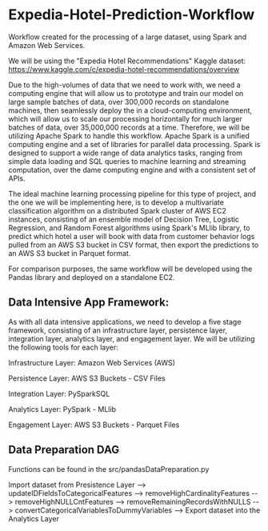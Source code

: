 # Expedia-Hotel-Prediction-Workflow

Workflow created for the processing of a large dataset, using Spark and Amazon Web Services.

We will be using the "Expedia Hotel Recommendations" Kaggle dataset: https://www.kaggle.com/c/expedia-hotel-recommendations/overview

Due to the high-volumes of data that we need to work with, we need a computing engine that will allow us to prototype and train our model on large sample batches of data, over 300,000 records on standalone machines, then seamlessly deploy the in a cloud-computing environment, which will allow us to scale our processing horizontally for much larger batches of data, over 35,000,000 records at a time. Therefore, we will be utilizing Apache Spark to handle this workflow. Apache Spark is a unified computing engine and a set of libraries for parallel data processing. Spark is designed to support a wide range of data analytics tasks, ranging from simple data loading and SQL queries to machine learning and streaming computation, over the dame computing engine and with a consistent set of APIs.

The ideal machine learning processing pipeline for this type of project, and the one we will be implementing here, is to develop a multivariate classification algorithm on a distributed Spark cluster of AWS EC2 instances, consisting of an ensemble model of Decision Tree, Logistic Regression, and Random Forest algorithms using Spark's MLlib library, to predict which hotel a user will book with data from customer behavior logs pulled from an AWS S3 bucket in CSV format, then export the predictions to an AWS S3 bucket in Parquet format.

For comparison purposes, the same workflow will be developed using the Pandas library and deployed on a standalone EC2.

## Data Intensive App Framework:

As with all data intensive applications, we need to develop a five stage framework, consisting of an infrastructure layer, persistence layer, integration layer, analytics layer, and engagement layer. We will be utilizing the following tools for each layer:

Infrastructure Layer: Amazon Web Services (AWS)

Persistence Layer: AWS S3 Buckets - CSV Files

Integration Layer: PySparkSQL

Analytics Layer: PySpark - MLlib

Engagement Layer: AWS S3 Buckets - Parquet Files

## Data Preparation DAG

Functions can be found in the src/pandasDataPreparation.py

Import dataset from Presistence Layer --> updateIDFieldsToCategoricalFeatures --> removeHighCardinalityFeatures --> removeHighNULLCntFeatures --> removeRemainingRecordsWithNULLS --> convertCategoricalVariablesToDummyVariables --> Export dataset into the Analytics Layer
